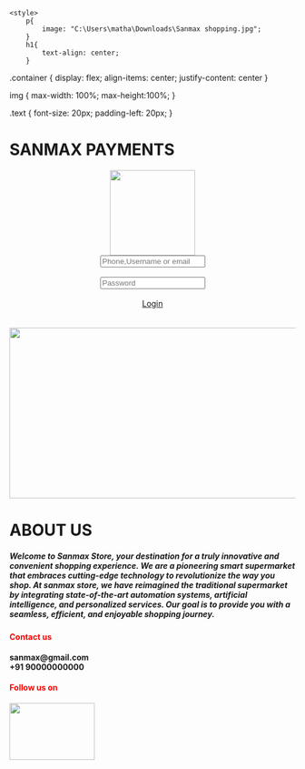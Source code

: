 <!DOCTYPE html>
<html lang="en">
<head>
    <meta charset="UTF-8">
    <meta name="viewport" content="width=device-width, initial-scale=1.0">
    <title>CSS Lev 1</title>
    <link rel="stylesheet" href="style.css">
    
    <style>
        p{
            image: "C:\Users\matha\Downloads\Sanmax shopping.jpg";
        }
        h1{
            text-align: center;
        }
 .container {
  display: flex;
  align-items: center;
  justify-content: center
}

img {
  max-width: 100%;
  max-height:100%;
}

.text {
  font-size: 20px;
  padding-left: 20px;
}
</style>
</head>
<body>
  <div>
    <!--<img style="border: ;" src="C:\Users\matha\Downloads\istockphoto-1386836234-612x612.jpg">
    <a <p style="text-align: right"</p>; href="sanmaxlogin.com" ></p>Signup</a>-->
    <div>
    </div>
    <!--<p style="text-align: right";>Signup</p>-->
    <body background="https://img.freepik.com/free-vector/abstract-blue-geometric-shapes-background_1035-17545.jpg?w=2000"></body>
    <h1>SANMAX PAYMENTS</h1>
  <center> <img width="150"src="C:\Users\matha\Downloads\Sanmax lofgo.jpg"</center>
</div>
<div>
    <center><input type="text" placeholder="Phone,Username or email">
        <br><br>
    <input type="Password" placeholder="Password">
    <br>
        <br>
    <a <button href="Notifications.html" type="login">Login</button></a>
</center>
<br>
<br>
<!--<img src="https://previews.123rf.com/images/doomu/doomu1304/doomu130400038/19117901-blue-shopping-cart-icon-on-a-white-background.jpg" height="500" width="1500">
<h1 style="color: red;">About us</h1>
<h5>Welcome to Sanmax Store, your destination for a truly innovative and convenient shopping experience. We are a pioneering smart supermarket that embraces cutting-edge technology to revolutionize the way you shop. At sanmax store, we have reimagined the traditional supermarket by integrating state-of-the-art automation systems, artificial intelligence, and personalized services. Our goal is to provide you with a seamless, efficient, and enjoyable shopping journey.</h5>-->
<!DOCTYPE html>
<html>
  <body>
    <div class="container">
      <div class="image">
        <img src="https://previews.123rf.com/images/doomu/doomu1304/doomu130400038/19117901-blue-shopping-cart-icon-on-a-white-background.jpg" height="300" width="1100">
      </div>
      <div class="text">
        <h1>ABOUT US</h1>
        <h5>Welcome to Sanmax Store, your destination for a truly innovative and convenient shopping experience. We are a pioneering smart supermarket that embraces cutting-edge technology to revolutionize the way you shop. At sanmax store, we have reimagined the traditional supermarket by integrating state-of-the-art automation systems, artificial intelligence, and personalized services. Our goal is to provide you with a seamless, efficient, and enjoyable shopping journey.</h5>
      </div>
    </div>
    <div>
        <h4 style="color: red;" style="margin-right: 50%;">Contact us</h4>
        <b>sanmax@gmail.com</b><br>
        <b>+91 90000000000</b>
        <div>
           <h4 width="50" float="right" style="color: red;"> Follow us on</h4>
            <a href="https://www.linkedin.com/company/sanmax-mercado/" target="_main"> <img src="https://www.edigitalagency.com.au/wp-content/uploads/Linkedin-logo-png.png" height="100" width="150"></a>
        </div>
    </div>
  </body>
</html>
